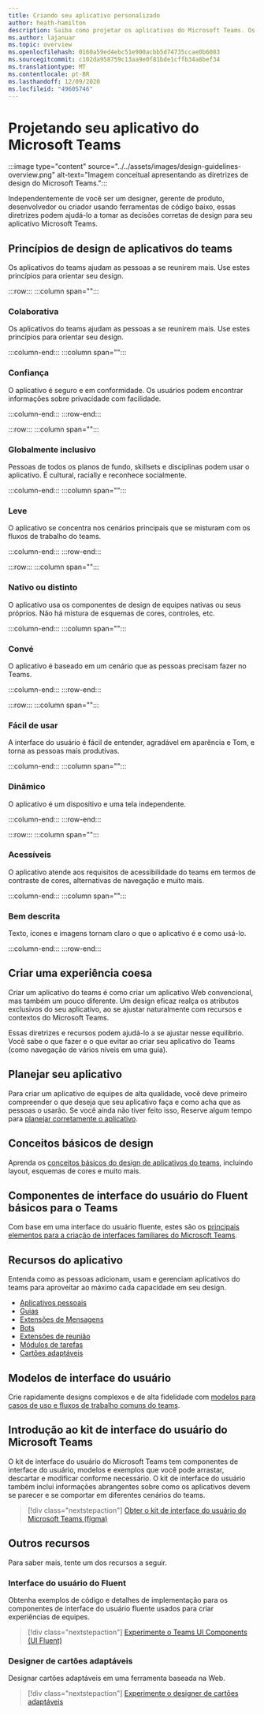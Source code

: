 ```yaml
---
title: Criando seu aplicativo personalizado
author: heath-hamilton
description: Saiba como projetar os aplicativos do Microsoft Teams. Os recursos incluem o Microsoft Teams UI Kit, práticas recomendadas, exemplos e muito mais.
ms.author: lajanuar
ms.topic: overview
ms.openlocfilehash: 0160a59ed4ebc51e900acbb5d74735ccae0b6083
ms.sourcegitcommit: c102da958759c13aa9e0f81bde1cffb34a8bef34
ms.translationtype: MT
ms.contentlocale: pt-BR
ms.lasthandoff: 12/09/2020
ms.locfileid: "49605746"
---
```

# <a name="designing-your-microsoft-teams-app"></a>Projetando seu aplicativo do Microsoft Teams

:::image type="content" source="../../assets/images/design-guidelines-overview.png" alt-text="Imagem conceitual apresentando as diretrizes de design do Microsoft Teams.":::

Independentemente de você ser um designer, gerente de produto, desenvolvedor ou criador usando ferramentas de código baixo, essas diretrizes podem ajudá-lo a tomar as decisões corretas de design para seu aplicativo Microsoft Teams.

## <a name="teams-app-design-principles"></a>Princípios de design de aplicativos do teams

Os aplicativos do teams ajudam as pessoas a se reunirem mais. Use estes princípios para orientar seu design.

:::row:::
   :::column span="":::

### <a name="collaborative"></a>Colaborativa

Os aplicativos do teams ajudam as pessoas a se reunirem mais. Use estes princípios para orientar seu design.

   :::column-end:::
   :::column span="":::

### <a name="trustworthy"></a>Confiança

O aplicativo é seguro e em conformidade. Os usuários podem encontrar informações sobre privacidade com facilidade.

   :::column-end:::
:::row-end:::

:::row:::
   :::column span="":::

### <a name="globally-inclusive"></a>Globalmente inclusivo

Pessoas de todos os planos de fundo, skillsets e disciplinas podem usar o aplicativo. É cultural, racially e reconhece socialmente.

   :::column-end:::
   :::column span="":::

### <a name="light"></a>Leve

O aplicativo se concentra nos cenários principais que se misturam com os fluxos de trabalho do teams.

   :::column-end:::
:::row-end:::

:::row:::
   :::column span="":::

### <a name="native-or-distinct"></a>Nativo ou distinto

O aplicativo usa os componentes de design de equipes nativas ou seus próprios. Não há mistura de esquemas de cores, controles, etc.

   :::column-end:::
   :::column span="":::

### <a name="useful"></a>Convé

O aplicativo é baseado em um cenário que as pessoas precisam fazer no Teams.

   :::column-end:::
:::row-end:::

:::row:::
   :::column span="":::

### <a name="easy-to-use"></a>Fácil de usar

A interface do usuário é fácil de entender, agradável em aparência e Tom, e torna as pessoas mais produtivas.

   :::column-end:::
   :::column span="":::

### <a name="responsive"></a>Dinâmico

O aplicativo é um dispositivo e uma tela independente.

   :::column-end:::
:::row-end:::

:::row:::
   :::column span="":::

### <a name="accessible"></a>Acessíveis

O aplicativo atende aos requisitos de acessibilidade do teams em termos de contraste de cores, alternativas de navegação e muito mais.

   :::column-end:::
   :::column span="":::

### <a name="well-described"></a>Bem descrita

Texto, ícones e imagens tornam claro o que o aplicativo é e como usá-lo.

   :::column-end:::
:::row-end:::

## <a name="creating-a-cohesive-experience"></a>Criar uma experiência coesa

Criar um aplicativo do teams é como criar um aplicativo Web convencional, mas também um pouco diferente. Um design eficaz realça os atributos exclusivos do seu aplicativo, ao se ajustar naturalmente com recursos e contextos do Microsoft Teams.

Essas diretrizes e recursos podem ajudá-lo a se ajustar nesse equilíbrio. Você sabe o que fazer e o que evitar ao criar seu aplicativo do Teams (como navegação de vários níveis em uma guia).

## <a name="planning-your-app"></a>Planejar seu aplicativo

Para criar um aplicativo de equipes de alta qualidade, você deve primeiro compreender o que deseja que seu aplicativo faça e como acha que as pessoas o usarão. Se você ainda não tiver feito isso, Reserve algum tempo para [planejar corretamente o aplicativo](../../concepts/extensibility-points.md).

## <a name="design-fundamentals"></a>Conceitos básicos de design

Aprenda os [conceitos básicos do design de aplicativos do teams](design-teams-app-fundamentals.md), incluindo layout, esquemas de cores e muito mais.

## <a name="basic-fluent-ui-components-for-teams"></a>Componentes de interface do usuário do Fluent básicos para o Teams

Com base em uma interface do usuário fluente, estes são os [principais elementos para a criação de interfaces familiares do Microsoft Teams](design-teams-app-basic-ui-components.md).

## <a name="app-capabilities"></a>Recursos do aplicativo

Entenda como as pessoas adicionam, usam e gerenciam aplicativos do teams para aproveitar ao máximo cada capacidade em seu design.

* [Aplicativos pessoais](../../concepts/design/personal-apps.md)
* [Guias](../../tabs/design/tabs.md)
* [Extensões de Mensagens](../../messaging-extensions/design/messaging-extension-design.md)
* [Bots](../../bots/design/bots.md)
* [Extensões de reunião](../../apps-in-teams-meetings/design/designing-apps-in-meetings.md)
* [Módulos de tarefas](../../task-modules-and-cards/task-modules/design-teams-task-modules.md)
* [Cartões adaptáveis](../../task-modules-and-cards/cards/design-effective-cards.md)

## <a name="ui-templates"></a>Modelos de interface do usuário

Crie rapidamente designs complexos e de alta fidelidade com [modelos para casos de uso e fluxos de trabalho comuns do teams](design-teams-app-ui-templates.md).

## <a name="get-started-with-the-microsoft-teams-ui-kit"></a>Introdução ao kit de interface do usuário do Microsoft Teams

O kit de interface do usuário do Microsoft Teams tem componentes de interface do usuário, modelos e exemplos que você pode arrastar, descartar e modificar conforme necessário. O kit de interface do usuário também inclui informações abrangentes sobre como os aplicativos devem se parecer e se comportar em diferentes cenários do teams.

> [!div class="nextstepaction"]
> [Obter o kit de interface do usuário do Microsoft Teams (figma)](https://www.figma.com/community/file/916836509871353159)

## <a name="other-resources"></a>Outros recursos

Para saber mais, tente um dos recursos a seguir.

### <a name="fluent-ui"></a>Interface do usuário do Fluent

Obtenha exemplos de código e detalhes de implementação para os componentes de interface do usuário fluente usados para criar experiências de equipes.

> [!div class="nextstepaction"]
> [Experimente o Teams UI Components (UI Fluent)](https://fluentsite.z22.web.core.windows.net/)

### <a name="adaptive-cards-designer"></a>Designer de cartões adaptáveis

Designar cartões adaptáveis em uma ferramenta baseada na Web.

> [!div class="nextstepaction"]
> [Experimente o designer de cartões adaptáveis](https://adaptivecards.io/designer/)

